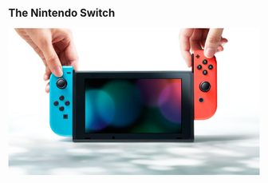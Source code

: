## The Nintendo Switch
![alt text][logo]

[logo]: https://github.com/ronaldmanganaro/ChallengePost/blob/gh-pages/NintendoSwitch.jpg "Logo Title Text 1"

